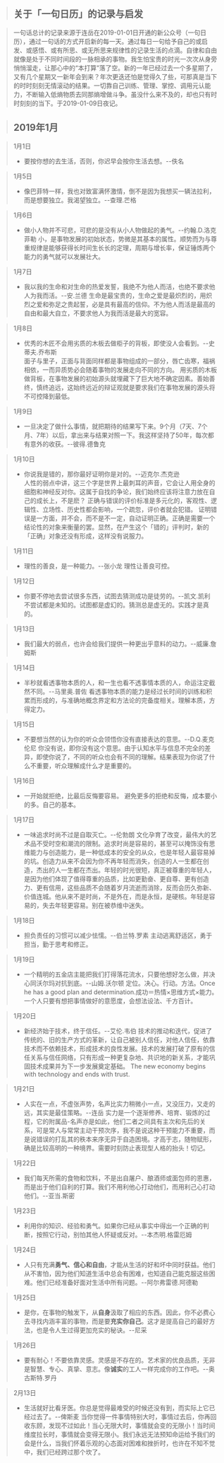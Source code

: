 > 关于「一句日历」的记录与启发
> -

> 一句话总计的记录来源于连岳在2019-01-01日开通的新公众号（一句日历），通过一句话的方式开启新的每一天。通过每日一句给予自己的或启发、或感悟、或有所思、或无所思来规律性的记录生活的点滴。自律和自由就像是处于不同时间段的一脉相承的事物。我生怕宝贵的时光一次次从身旁悄悄溜走，让那心中的“本打算”落了空。新的一年已经过去一个多星期了，又有几个星期又一新年会到来？年次更迭还怕是觉得久了些，可那真是当下的时时刻刻无情滚动的结果。一切靠自己训练、管理、掌控、调用元认能力，不断输入低熵物质去同那熵增做斗争。虽没什么来不及的，却也只有时时刻刻的当下。于2019-01-09日夜记。

> 2019年1月
> -

> 1月1日
> - 要按你想的去生活，否则，你迟早会按你生活去想。--佚名

> 1月5日
> - 像巴菲特一样，我也对致富满怀激情，倒不是因为我想买一辆法拉利，而是想要独立。我渴望独立。--查理.芒格

> 1月6日
> - 做小人物并不可悲，可悲的是没有从小人物做起的勇气。--约翰.D.洛克菲勒
小，是事物发展的初始状态，势微是其基本的属性。顺势而为与尊重规律是能够获得长时间生长长的定理，周期与增长率，保证锤炼两个能力的勇气就可以发展壮大。

> 1月7日
> - 我以我的生命和对生命的热爱发誓，我绝不为他人而活，也绝不要求他人为我而活。--安.兰德
生命是最宝贵的，生命之爱是最炽烈的，用炽烈之爱和弥足之贵起誓，必是具有最高的信仰。不为他人而活是最高的自由和最大自立，不要求他人为我而活是最大的宽容。

> 1月8日
> - 优秀的木匠不会用劣质的木板去做柜子的背板，即使没人会看到。--史蒂夫.乔布斯                                                                     
面子与里子，正面与背面同样都是事物组成的一部分，唇亡齿寒，福祸相依，一而异质势必会随着事物的发展走向不同的方向。
用劣质的木板做背板，在事物发展的初始源头就埋藏下了巨大地不确定因素。善始善终，慎终追远，这始终远近的辩证观就是要求我们在事物发展的源头将不可控降到最低。

> 1月9日
> - 一旦决定了做什么事情，就把期待的结果写下来。9个月（7天、7个月、7年）以后，拿出来与结果对照一下。我这样坚持了50年，每次都有意外的收获。--彼得.德鲁克

> 1月10日
> - 你说我是错的，那你最好证明你是对的。--迈克尔.杰克逊                                                                                     
人性的弱点中讲，这三个字是世界上最刺耳的声音，它会让人用全身的细胞和神经反对你。这属于自找的争论，我们始终应该将注意力放在自己的成长上，不是麽？      正确与错误的评价标准是多元化的，客观性、逻辑性、立场性、历史性都会影响，一个疏忽，评价者就会犯错。                                              证明错误是一方面，并不会，而不是不一定，自动证明正确。正确是需要一个结论性的对象来衡量的罢。显然，在产生这个「错的」评判时，新的「正确」对象还没有形成，这样没有说服力。

> 1月11日
> - 理性的善良，是一种能力。--张小龙                                                                                                        理性让善良可控。

> 1月12日                                                                                                                               
> - 你要不停地去尝试很多东西，试图去猜测成功是徒劳的。--凯文.凯利                                                                             
 不尝试都是未知的。试图都是虚幻的。猜测总是虚无的。实践才是真的。

> 1月13日 
> - 我们最大的弱点，也许会给我们提供一种更出乎意料的动力。--威廉.詹姆斯

> 1月14日 
> - 半秒就看透事物本质的人，和一生也看不透事情本质的人，命运注定截然不同。--马里奥.普佐                                                          看透事物本质的能力是经过长时间的训练和积累而形成的，与准确地概念界定和方法论的完备度相关。理解本质，方得定力。

> 1月15日 
> - 不要想当然的认为你的听众会领悟你没有直接表达的意思。--D.Q.麦克伦尼
你没有说，即你没有这个意思。由于认知水平与信息不完全的差异，即使你说了，不同的听众也会有不同的理解。结果表现为你说了什么不重要，听众理解成什么才是重要的。

> 1月16日
> - 一开始就拒绝，比最后反悔要容易。
避免更多的拒绝和反悔，成本要小的多。自己的基本。

> 1月17日
> - 一味追求时尚不过是自取灭亡。--伦勃朗
文化孕育了改变，最伟大的艺术品不受时空和潮流的限制。追求时尚是容易的，甚至可以掩饰没有思维能力与创造能力，是一种低成本的安全的从众，也是年轻人最容易掉的坑。创造力从来不会因为你不再年轻而消失，创造的人一生都在创造，杰出的人一生都在杰出。年轻的时光很短，真正被尊重的年轻人，是因为他们体现了值得尊重的品质，比如更勤奋、更自尊、更有创造力、更有信用，这些品质不会随着岁月流逝而消除，反而会历久弥新、价值连城。他从来不是时尚，不是外在，而是永恒，是硬核。年轻是容易的，失去年轻更容易。别在被恭维中迷失。

> 1月18日
> - 担负责任的习惯可以减少怯懦。--伯兰特.罗素
主动逃离舒适区，勇于担当，勤于思考和修正。

> 1月19日
> - 一个精明的五金店主能把我们打得落花流水，只要他想好怎么做，并决心同沃尔玛对抗到底。--山姆.沃尔顿
定位。决心。行动。方法。Once he has a good plan and determination.成功＝热情×思维方式×能力。一个人只要有想把事情做好的意愿度，会想法设法、千方百计。

> 1月20日
> - 新经济始于技术，终于信任。--艾伦.韦伯
技术的推动和迭代，促进了传统的、旧的生产方式的革新，让自己被别人信任，对他人信任，依靠技术而不依赖技术，形成技术的良性发展。技术的发展打破了原有的信任关系与信任网络，只有形成一种更复杂地、共识地的新关系，才能巩固技术成果并为下一步发展奠定基础。 The new economy begins with technology and ends with trust.

> 1月21日
> - 人实在一点，不虚张声势，名声比实力稍微小一点，又没压力，又走的远，其实是最佳策略。--连岳
实力是一个逐渐修养、培育、锻炼的过程，它的附属品-名声亦是如此，他们二者之间具有主次和先后的关系，可是常人与常常主动干预次序，我不是说这种干预能力不重要，而是说错误的打乱其的秩本来序无异于自造困境。才高于志，随物赋形，确是比较高明的一种境界。需要时刻防止表现型人格的抬头！切记。

> 1月22日
> - 我们每天所需的食物和饮料，不是出自屠户、酿酒师或面包师的恩惠，而是出于他们自利的打算。我们不用利他心打动他们，而用利己心打动他们。--亚当.斯密

> 1月23日
> - 利用你的知识、经验和勇气。如果你已经从事实中得出一个正确的判断，按照它行动，别怕其他人怀疑或反对。--本杰明.格雷厄姆

> 1月24日
> - 人只有充满**勇气、信心和自由**，才能从生活的好和坏中同时获益。他们从不害怕，因为他们知道生活中总会有困难，也知道自己能克服这些困难。他们已经准备好面对生活中所有问题。--阿尔弗雷德.阿德勒

> 1月25日
> - 是你，在事物的触发下，从**自身**汲取了相应的东西。因此，你不必费心去寻找内涵丰富的事物，而是要**充实你自己**。这才是提高自己的最好方法，也是令人生过得更加充实的秘诀。--尼采

> 1月26日
> - 要有耐心！不要依靠灵感。灵感是不存在的。艺术家的优良品质，无非是智慧、专心、真挚、意志。像**诚实**的工人一样完成你的工作吧。--奥古斯特.罗丹

> 2月13日
> - 生活就好比看牙医。你总是觉得最难受的时候还没有到，而实际上它已经过去了。--俾斯麦
当你觉得一件事情特别大时，事情过去后，你再回收东顾，发现不过如此！当心无限大时，事情就会变的无限小！当时间维度拉长时，事情就会变得无限小。我们永远无法预知命运给予我们的会是什么，当我们怀着乐观的心态面对困难和挫折时，也许在不知不觉中，我们已经跨过那个坎了。







